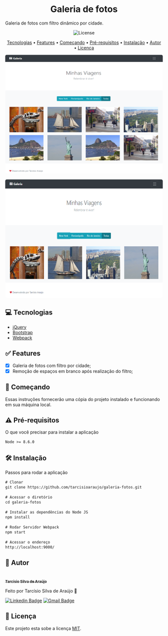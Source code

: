 <h1 align="center">Galeria de fotos</h1>

Galeria de fotos com filtro dinâmico por cidade.

<p align="center">
	<img src="https://img.shields.io/github/license/tarcisioaraujo/galeria-fotos" alt="License">	 
</p>

<p align="center">
	<a href="#computer-tecnologias">Tecnologias</a> •	
	<a href="#white_check_mark-features">Features</a> •
	<a href="#runner-começando">Começando</a> •
	<a href="#warning-pré-requisitos">Pré-requisitos</a> •	
	<a href="#hammer_and_wrench-instalação">Instalação</a> •	
	<a href="#construction_worker-autor">Autor</a> •
	<a href="#memo-licença">Licença</a>
</p>

<p align="center">
	<kbd>
		<img alt="Todas Fotos" title="#TodasFotos" width="600" height="379" style="border-radius: 5px" src="./assets/galerias_fotos_todas.png">
	</kbd>
	<br/><br/>
	<kbd>
		<img alt="New York" title="#NewYork" width="600" height="379" style="border-radius: 5px" src="./assets/galerias_fotos_new-york.png">
	</kbd>		
</p>

## :computer: Tecnologias 

- [jQuery](https://jquery.com/)
- [Bootstrap](https://getbootstrap.com/)
- [Webpack](https://webpack.js.org/)

## :white_check_mark: Features

- [x] Galeria de fotos com filtro por cidade;
- [x] Remoção de espaços em branco após realização do filtro;

## :runner: Começando 

Essas instruções fornecerão uma cópia do projeto instalado e funcionando em sua máquina local.

## :warning: Pré-requisitos 

O que você precisar para instalar a aplicação

```
Node >= 8.6.0
```

## :hammer_and_wrench: Instalação

Passos para rodar a aplicação

```
# Clonar
git clone https://github.com/tarcisioaraujo/galeria-fotos.git

# Acessar o diretório
cd galeria-fotos

# Instalar as dependências do Node JS
npm install

# Rodar Servidor Webpack
npm start

# Acessar o endereço 
http://localhost:9000/
```

## :construction_worker: Autor

<a href="https://github.com/tarcisioaraujo">
 <img style="border-radius: 50%;" src="https://avatars.githubusercontent.com/u/47223046?v=4" width="100px;" alt=""/>
 <br />
 <sub><b>Tarcísio Silva de Araújo</b></sub></a> <a href="https://github.com/tarcisioaraujo" title="GitHub"></a>

Feito por Tarcísio Silva de Araújo 👋

[![Linkedin Badge](https://img.shields.io/badge/-Tarcísio-blue?style=flat-square&logo=Linkedin&logoColor=white&link=https://www.linkedin.com/in/tarcisiosaraujo/)](https://www.linkedin.com/in/tarcisiosaraujo/) 
[![Gmail Badge](https://img.shields.io/badge/-tarcisio.saraujo@gmail.com-c14438?style=flat-square&logo=Gmail&logoColor=white&link=mailto:tarcisio.saraujo@gmail.com)](mailto:tarcisio.saraujo@gmail.com)

## :memo: Licença

Este projeto esta sobe a licença [MIT](./LICENSE).